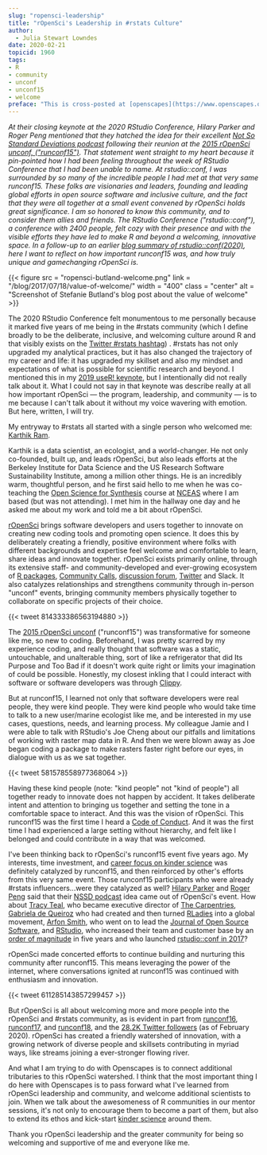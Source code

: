 ```yaml
---
slug: "ropensci-leadership"
title: "rOpenSci's Leadership in #rstats Culture"
author:
  - Julia Stewart Lowndes
date: 2020-02-21
topicid: 1960
tags:
- R
- community
- unconf
- unconf15
- welcome
preface: "This is cross-posted at [openscapes](https://www.openscapes.org/blog/2020/02/21/ropensci-leadership/)."
---
```


*At their closing keynote at the 2020 RStudio Conference, Hilary Parker and Roger Peng mentioned that they hatched the idea for their excellent [Not So Standard Deviations podcast](http://nssdeviations.com/) following their reunion at the [2015 rOpenSci unconf, ("runconf15")](https://unconf15.ropensci.org/). That statement went straight to my heart because it pin-pointed how I had been feeling throughout the week of RStudio Conference that I had been unable to name. At rstudio::conf, I was surrounded by so many of the incredible people I had met at that very same runconf15. These folks are visionaries and leaders, founding and leading global efforts in open source software and inclusive culture, and the fact that they were all together at a small event convened by rOpenSci holds great significance. I am so honored to know this community, and to consider them allies and friends. The RStudio Conference ("rstudio::conf"), a conference with 2400 people, felt cozy with their presence and with the visible efforts they have led to make R and beyond a welcoming, innovative space. In a follow-up to an earlier [blog summary of rstudio::conf(2020)](/blog/2020/02/04/rstudioconf-2020/), here I want to reflect on how important runconf15 was, and how truly unique and gamechanging rOpenSci is.*


{{< figure src = "ropensci-butland-welcome.png" link = "/blog/2017/07/18/value-of-welcome/" width = "400" class = "center" alt = "Screenshot of Stefanie Butland's blog post about the value of welcome" >}}


The 2020 RStudio Conference felt monumentous to me personally because it marked five years of me being in the #rstats community (which I define broadly to be the deliberate, inclusive, and welcoming culture around R and that visibly exists on the [Twitter #rstats hashtag](https://twitter.com/search?q=%23rstats&src=typed_query)) . #rstats has not only upgraded my analytical practices, but it has also changed the trajectory of my career and life: it has upgraded my skillset and also my mindset and expectations of what is possible for scientific research and beyond. I mentioned this in my [2019 useR! keynote](/blog/2019/08/22/user-keynote/), but I intentionally did not really talk about it. What I could not say in that keynote was describe really at all how important rOpenSci — the program, leadership, and community — is to me because I can't talk about it without my voice wavering with emotion. But here, written, I will try. 

My entryway to #rstats all started with a single person who welcomed me: [Karthik Ram](http://karthik.io/).

Karthik is a data scientist, an ecologist, and a world-changer. He not only co-founded, built up, and leads rOpenSci, but also leads efforts at the Berkeley Institute for Data Science and the US Research Software Sustainability Institute, among a million other things. He is an incredibly warm, thoughtful person, and he first said hello to me when he was co-teaching the [Open Science for Synthesis](https://www.nceas.ucsb.edu/OSS) course at [NCEAS](https://www.nceas.ucsb.edu) where I am based (but was not attending). I met him in the hallway one day and he asked me about my work and told me a bit about rOpenSci. 

[rOpenSci](https://ropensci.org/) brings software developers and users together to innovate on creating new coding tools and promoting open science. It does this by deliberately creating a friendly, positive environment where folks with different backgrounds and expertise feel welcome and comfortable to learn, share ideas and innovate together. rOpenSci exists primarily online, through its extensive staff- and community-developed and ever-growing ecosystem of [R packages](https://ropensci.org/packages/), [Community Calls](https://ropensci.org/commcalls/), [discussion forum](https://discuss.ropensci.org/), [Twitter](https://twitter.com/ropensci,) and Slack. It also catalyzes relationships and strengthens community through in-person "unconf" events, bringing community members physically together to collaborate on specific projects of their choice.

{{< tweet 814333386563194880 >}}

The [2015 rOpenSci unconf](https://unconf15.ropensci.org/) ("runconf15") was transformative for someone like me, so new to coding. Beforehand, I was pretty scarred by my experience coding, and really thought that software was a static, untouchable, and unalterable thing, sort of like a refrigerator that did Its Purpose and Too Bad if it doesn't work quite right or limits your imagination of could be possible. Honestly, my closest inkling that I could interact with software or software developers was through [Clippy](https://jules32.github.io/useR-2019-keynote/#59).  

But at runconf15, I learned not only that software developers were real people, they were kind people. They were kind people who would take time to talk to a new user/marine ecologist like me, and be interested in my use cases, questions, needs, and learning process. My colleague Jamie and I were able to talk with RStudio's Joe Cheng about our pitfalls and limitations of working with raster map data in R. And then we were blown away as Joe began coding a package to make rasters faster right before our eyes, in dialogue with us as we sat together. 

{{< tweet 581578558977368064 >}}

Having these kind people (note: "kind people" not "kind of people") all together ready to innovate does not happen by accident. It takes deliberate intent and attention to bringing us together and setting the tone in a comfortable space to interact. And this was the vision of rOpenSci. This runconf15 was the first time I heard a [Code of Conduct](https://en.wikipedia.org/wiki/Code_of_conduct). And it was the first time I had experienced a large setting without hierarchy, and felt like I belonged and could contribute in a way that was welcomed. 

I've been thinking back to rOpenSci's runconf15 event five years ago. My interests, time investment, and [career focus on kinder science](https://blogs.scientificamerican.com/observations/open-software-means-kinder-science/) was definitely catalyzed by runconf15, and then reinforced by other's efforts from this very same event. Those  runconf15 participants who were already #rstats influencers...were they catalyzed as well? [Hilary Parker](https://hilaryparker.com/about-hilary-parker/) and [Roger Peng](http://www.biostat.jhsph.edu/~rpeng/) said that their [NSSD podcast](http://nssdeviations.com/) idea came out of rOpenSci's event. How about [Tracy Teal](https://en.wikipedia.org/wiki/Tracy_Teal), who became executive director of [The Carpentries](https://carpentries.org/), [Gabriela de Queiroz](https://k-roz.com/) who had created and then turned [RLadies](https://rladies.org/) into a global movement, [Arfon Smith](https://www.arfon.org/), who went on to lead the [Journal of Open Source Software](https://joss.theoj.org/), and [RStudio](https://rstudio.com), who increased their team and customer base by an [order of magnitude](https://rstudio.com/slides/rstudio-pbc/#32) in five years and who launched [rstudio::conf in 2017](https://blog.rstudio.com/2016/06/30/join-us-at-rstudioconf-2017/)? 

rOpenSci made concerted efforts to continue building and nurturing this community after runconf15. This means leveraging the power of the internet, where conversations ignited at runconf15 was continued with enthusiasm and innovation. 

{{< tweet 611285143857299457 >}}


But rOpenSci is all about welcoming more and more people into the rOpenSci and #rstats community, as is evident in part from [runconf16](https://unconf16.ropensci.org/), [runconf17](https://unconf17.ropensci.org/), and [runconf18](https://unconf18.ropensci.org/), and the [28.2K Twitter followers](https://twitter.com/rOpenSci) (as of February 2020). rOpenSci has created a friendly watershed of innovation, with a growing network of diverse people and skillsets contributing in myriad ways, like streams joining a ever-stronger flowing river. 

And what I am trying to do with Openscapes is to connect additional tributaries to this rOpenSci watershed. I think that the most important thing I do here with Openscapes is to pass forward what I've learned from rOpenSci leadership and community, and welcome additional scientists to join. When we talk about the awesomeness of R communities in our mentor sessions, it's not only to encourage them to become a part of them, but also to extend its ethos and kick-start [kinder science](https://blogs.scientificamerican.com/observations/open-software-means-kinder-science/) around them. 

Thank you rOpenSci leadership and the greater community for being so welcoming and supportive of me and everyone like me. 

<br>
